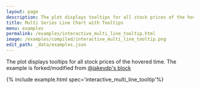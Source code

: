```yaml
---
layout: page
description: The plot displays tooltips for all stock prices of the hovered time. The example is forked/modified from [@jakevdp's block](https://bl.ocks.org/jakevdp/a414950f61e4b224765f2439dd1f09b9)
title: Multi Series Line Chart with Tooltips
menu: examples
permalink: /examples/interactive_multi_line_tooltip.html
image: /examples/compiled/interactive_multi_line_tooltip.png
edit_path: _data/examples.json
---
```


The plot displays tooltips for all stock prices of the hovered time. The example is forked/modified from [@jakevdp's block](https://bl.ocks.org/jakevdp/a414950f61e4b224765f2439dd1f09b9)

{% include example.html spec='interactive_multi_line_tooltip'%}
